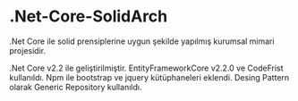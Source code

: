 # .Net-Core-SolidArch
.Net Core ile solid prensiplerine uygun şekilde yapılmış kurumsal mimari projesidir.


.Net Core v2.2 ile geliştirilmiştir.
EntityFrameworkCore v2.2.0  ve CodeFrist kullanıldı.
Npm ile bootstrap ve jquery kütüphaneleri eklendi.
Desing Pattern olarak Generic Repository kullanıldı.
